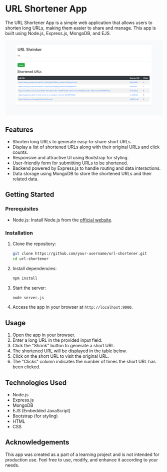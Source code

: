 # URL Shortener App

The URL Shortener App is a simple web application that allows users to shorten long URLs, making them easier to share and manage. This app is built using Node.js, Express.js, MongoDB, and EJS.

![URL Shortener App Screenshot](uiscreen.png)

## Features

- Shorten long URLs to generate easy-to-share short URLs.
- Display a list of shortened URLs along with their original URLs and click counts.
- Responsive and attractive UI using Bootstrap for styling.
- User-friendly form for submitting URLs to be shortened.
- Backend powered by Express.js to handle routing and data interactions.
- Data storage using MongoDB to store the shortened URLs and their related data.

## Getting Started

### Prerequisites

- Node.js: Install Node.js from the [official website](https://nodejs.org/).

### Installation

1. Clone the repository:
   ```bash
   git clone https://github.com/your-username/url-shortener.git
   cd url-shortener
   ```

2. Install dependencies:
   ```bash
   npm install
   ```

3. Start the server:
   ```bash
   node server.js
   ```

4. Access the app in your browser at `http://localhost:9000`.

## Usage

1. Open the app in your browser.
2. Enter a long URL in the provided input field.
3. Click the "Shrink" button to generate a short URL.
4. The shortened URL will be displayed in the table below.
5. Click on the short URL to visit the original URL.
6. The "Clicks" column indicates the number of times the short URL has been clicked.

## Technologies Used

- Node.js
- Express.js
- MongoDB
- EJS (Embedded JavaScript)
- Bootstrap (for styling)
- HTML
- CSS

## Acknowledgements

This app was created as a part of a learning project and is not intended for production use. Feel free to use, modify, and enhance it according to your needs.

